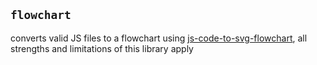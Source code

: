 ## `flowchart`


converts valid JS files to a flowchart using [js-code-to-svg-flowchart](https://github.com/Bogdan-Lyashenko/js-code-to-svg-flowchart), all strengths and limitations of this library apply
